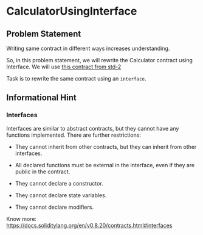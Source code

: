# CalculatorUsingInterface
## Problem Statement

Writing same contract in different ways increases understanding. 

So, in this problem statement, we will rewrite the Calculator contract using Interface. We will use [this contract from std-2](../../std-2/2_SafeCalculator/SafeCalculator.sol)

Task is to rewrite the same contract using an `interface`.

## Informational Hint

### Interfaces

Interfaces are similar to abstract contracts, but they cannot have any functions implemented. There are further restrictions:

- They cannot inherit from other contracts, but they can inherit from other interfaces.

- All declared functions must be external in the interface, even if they are public in the contract.

- They cannot declare a constructor.

- They cannot declare state variables.

- They cannot declare modifiers.

Know more: https://docs.soliditylang.org/en/v0.8.20/contracts.html#interfaces